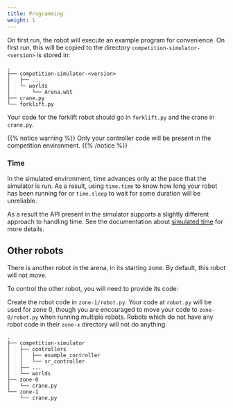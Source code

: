 ```yaml
---
title: Programming
weight: 1
---
```


On first run, the robot will execute an example program for convenience. On first run, this will be copied to the directory `competition-simulator-<version>` is stored in:

```
.
├── competition-simulator-<version>
│   ├── ...
│   └─ worlds
│       └── Arena.wbt
├── crane.py
└── forklift.py
```

Your code for the forklift robot should go in `forklift.py` and the crane in `crane.py`.

{{% notice warning %}}
Only your controller code will be present in the competition environment.
{{% /notice %}}

### Time

In the simulated environment, time advances only at the pace that the simulator
is run. As a result, using `time.time` to know how long your robot has been
running for or `time.sleep` to wait for some duration will be unreliable.

As a result the API present in the simulator supports a slightly different
approach to handling time. See the documentation about [simulated time](./time)
for more details.

## Other robots

There is another robot in the arena, in its starting zone. By default, this robot will not move.

To control the other robot, you will need to provide its code:

Create the robot code in `zone-1/robot.py`. Your code at `robot.py` will be used for zone 0, though you are encouraged to move your code to `zone-0/robot.py` when running multiple robots. Robots which do not have any robot code in their `zone-x` directory will not do anything.

``` plain
.
├── competition-simulator
│   ├── controllers
│   │   ├── example_controller
│   │   └── sr_controller
│   ├── ...
│   └── worlds
├── zone-0
│   └── crane.py
└── zone-1
    └── crane.py
```
